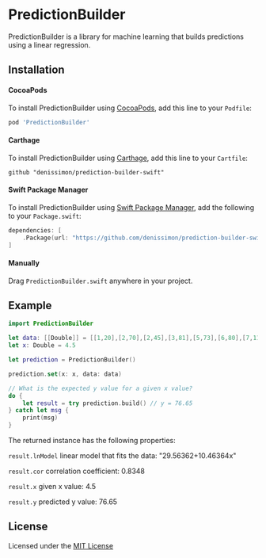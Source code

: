PredictionBuilder
=================

PredictionBuilder is a library for machine learning that builds predictions using a linear regression.

Installation
------------

#### CocoaPods

To install PredictionBuilder using [CocoaPods](https://cocoapods.org), add this line to your `Podfile`:

```ruby
pod 'PredictionBuilder'
```

#### Carthage

To install PredictionBuilder using [Carthage](https://github.com/Carthage/Carthage), add this line to your `Cartfile`:

```
github "denissimon/prediction-builder-swift"
```

#### Swift Package Manager

To install PredictionBuilder using [Swift Package Manager](https://swift.org/package-manager), add the following to your `Package.swift`:

```swift
dependencies: [
    .Package(url: "https://github.com/denissimon/prediction-builder-swift.git", majorVersion: 1)
]
```

#### Manually

Drag `PredictionBuilder.swift` anywhere in your project.

Example
-------

```swift
import PredictionBuilder

let data: [[Double]] = [[1,20],[2,70],[2,45],[3,81],[5,73],[6,80],[7,110]]
let x: Double = 4.5

let prediction = PredictionBuilder()

prediction.set(x: x, data: data)

// What is the expected y value for a given x value?
do {
    let result = try prediction.build() // y = 76.65
} catch let msg {
    print(msg)
}
```

The returned instance has the following properties:

`result.lnModel` linear model that fits the data: "29.56362+10.46364x"

`result.cor` correlation coefficient: 0.8348

`result.x` given x value: 4.5

`result.y` predicted y value: 76.65

License
-------

Licensed under the [MIT License](https://github.com/denissimon/prediction-builder-swift/blob/master/LICENSE)
